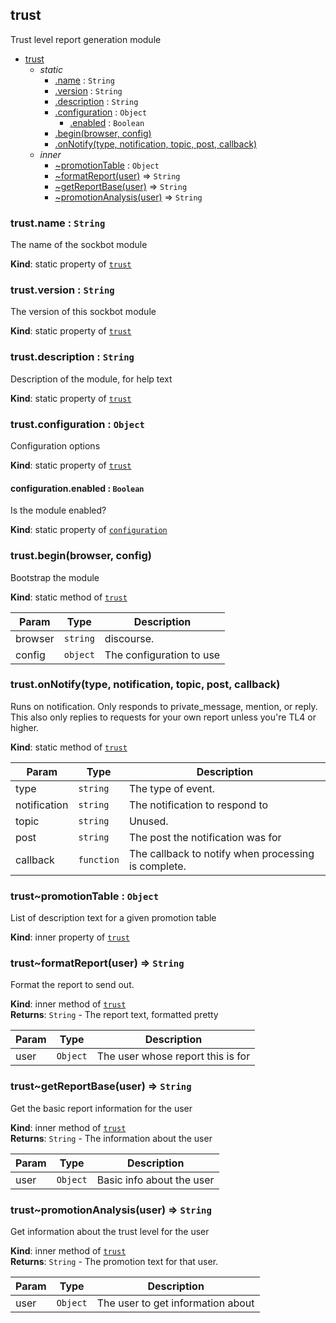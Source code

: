 <a name="module_trust"></a>
## trust
Trust level report generation module


* [trust](#module_trust)
  * _static_
    * [.name](#module_trust.name) : <code>String</code>
    * [.version](#module_trust.version) : <code>String</code>
    * [.description](#module_trust.description) : <code>String</code>
    * [.configuration](#module_trust.configuration) : <code>Object</code>
      * [.enabled](#module_trust.configuration.enabled) : <code>Boolean</code>
    * [.begin(browser, config)](#module_trust.begin)
    * [.onNotify(type, notification, topic, post, callback)](#module_trust.onNotify)
  * _inner_
    * [~promotionTable](#module_trust..promotionTable) : <code>Object</code>
    * [~formatReport(user)](#module_trust..formatReport) ⇒ <code>String</code>
    * [~getReportBase(user)](#module_trust..getReportBase) ⇒ <code>String</code>
    * [~promotionAnalysis(user)](#module_trust..promotionAnalysis) ⇒ <code>String</code>

<a name="module_trust.name"></a>
### trust.name : <code>String</code>
The name of the sockbot module

**Kind**: static property of <code>[trust](#module_trust)</code>  
<a name="module_trust.version"></a>
### trust.version : <code>String</code>
The version of this sockbot module

**Kind**: static property of <code>[trust](#module_trust)</code>  
<a name="module_trust.description"></a>
### trust.description : <code>String</code>
Description of the module, for help text

**Kind**: static property of <code>[trust](#module_trust)</code>  
<a name="module_trust.configuration"></a>
### trust.configuration : <code>Object</code>
Configuration options

**Kind**: static property of <code>[trust](#module_trust)</code>  
<a name="module_trust.configuration.enabled"></a>
#### configuration.enabled : <code>Boolean</code>
Is the module enabled?

**Kind**: static property of <code>[configuration](#module_trust.configuration)</code>  
<a name="module_trust.begin"></a>
### trust.begin(browser, config)
Bootstrap the module

**Kind**: static method of <code>[trust](#module_trust)</code>  

| Param | Type | Description |
| --- | --- | --- |
| browser | <code>string</code> | discourse. |
| config | <code>object</code> | The configuration to use |

<a name="module_trust.onNotify"></a>
### trust.onNotify(type, notification, topic, post, callback)
Runs on notification. Only responds to private_message, mention, or reply.
This also only replies to requests for your own report unless you're TL4 or higher.

**Kind**: static method of <code>[trust](#module_trust)</code>  

| Param | Type | Description |
| --- | --- | --- |
| type | <code>string</code> | The type of event. |
| notification | <code>string</code> | The notification to respond to |
| topic | <code>string</code> | Unused. |
| post | <code>string</code> | The post the notification was for |
| callback | <code>function</code> | The callback to notify when processing is complete. |

<a name="module_trust..promotionTable"></a>
### trust~promotionTable : <code>Object</code>
List of description text for a given promotion table

**Kind**: inner property of <code>[trust](#module_trust)</code>  
<a name="module_trust..formatReport"></a>
### trust~formatReport(user) ⇒ <code>String</code>
Format the report to send out.

**Kind**: inner method of <code>[trust](#module_trust)</code>  
**Returns**: <code>String</code> - The report text, formatted pretty  

| Param | Type | Description |
| --- | --- | --- |
| user | <code>Object</code> | The user whose report this is for |

<a name="module_trust..getReportBase"></a>
### trust~getReportBase(user) ⇒ <code>String</code>
Get the basic report information for the user

**Kind**: inner method of <code>[trust](#module_trust)</code>  
**Returns**: <code>String</code> - The information about the user  

| Param | Type | Description |
| --- | --- | --- |
| user | <code>Object</code> | Basic info about the user |

<a name="module_trust..promotionAnalysis"></a>
### trust~promotionAnalysis(user) ⇒ <code>String</code>
Get information about the trust level for the user

**Kind**: inner method of <code>[trust](#module_trust)</code>  
**Returns**: <code>String</code> - The promotion text for that user.  

| Param | Type | Description |
| --- | --- | --- |
| user | <code>Object</code> | The user to get information about |

